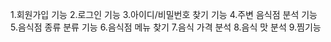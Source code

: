 1.회원가입 기능
2.로그인 기능
3.아이디/비밀번호 찾기 기능
4.주변 음식점 분석 기능
5.음식점 종류 분류 기능
6.음식점 메뉴 찾기
7.음식 가격 분석
8.음식 맛 분석
9.찜기능